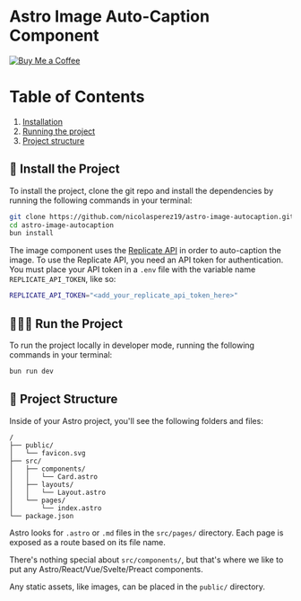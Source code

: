 # Astro Image Auto-Caption Component

[![Buy Me a Coffee](https://img.shields.io/badge/Buy%20Me%20A%20Coffee-donate-yellow?style=for-the-badge&logo=buy-me-a-coffee)](https://www.buymeacoffee.com/kavishsoam)

# Table of Contents
1. [Installation](#installation)
2. [Running the project](#running-the-project)
3. [Project structure](#project-structure)

## 💾 Install the Project
To install the project, clone the git repo and install the dependencies by running the following commands in your terminal:
```sh
git clone https://github.com/nicolasperez19/astro-image-autocaption.git
cd astro-image-autocaption
bun install
```
The image component uses the [Replicate API](https://replicate.com/) in order to auto-caption the image. To use the Replicate API, you need an API token for authentication. You must place your API token in a `.env` file with the variable name `REPLICATE_API_TOKEN`, like so: 
```sh
REPLICATE_API_TOKEN="<add_your_replicate_api_token_here>"
```

## 🏃‍♂️💨 Run the Project
To run the project locally in developer mode, running the following commands in your terminal:
```sh
bun run dev
```

## 🚀 Project Structure

Inside of your Astro project, you'll see the following folders and files:

```text
/
├── public/
│   └── favicon.svg
├── src/
│   ├── components/
│   │   └── Card.astro
│   ├── layouts/
│   │   └── Layout.astro
│   └── pages/
│       └── index.astro
└── package.json
```

Astro looks for `.astro` or `.md` files in the `src/pages/` directory. Each page is exposed as a route based on its file name.

There's nothing special about `src/components/`, but that's where we like to put any Astro/React/Vue/Svelte/Preact components.

Any static assets, like images, can be placed in the `public/` directory.
